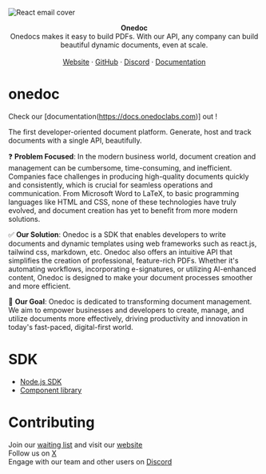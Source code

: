 ![React email cover](https://pbs.twimg.com/profile_banners/1733139456645795840/1705969228/1500x500)

<div align="center"><strong>Onedoc</strong></div>
<div align="center">Onedocs makes it easy to build PDFs. With our API, any company can build beautiful dynamic documents, even at scale.</div>
<br />
<div align="center">
<a href="https://www.onedoclabs.com/">Website</a> 
<span> · </span>
<a href="https://github.com/OnedocLabs/react-print">GitHub</a> 
<span> · </span>
<a href="https://discord.com/invite/uRJE6e2rgr">Discord</a>
<span> · </span>
<a href="https://docs.onedoclabs.com">Documentation</a>
</div>

# onedoc

Check our [documentation(https://docs.onedoclabs.com)] out !

The first developer-oriented document platform. Generate, host and track documents with a single API, beautifully.

❓ **Problem Focused**: In the modern business world, document creation and management can be cumbersome, time-consuming, and inefficient. Companies face challenges in producing high-quality documents quickly and consistently, which is crucial for seamless operations and communication. From Microsoft Word to LaTeX, to basic programming languages like HTML and CSS, none of these technologies have truly evolved, and document creation has yet to benefit from more modern solutions.

✅ **Our Solution**: Onedoc is a SDK that enables developers to write documents and dynamic templates using web frameworks such as react.js, tailwind css, markdown, etc. Onedoc also offers an intuitive API that simplifies the creation of professional, feature-rich PDFs. Whether it's automating workflows, incorporating e-signatures, or utilizing AI-enhanced content, Onedoc is designed to make your document processes smoother and more efficient.

🎯 **Our Goal**: Onedoc is dedicated to transforming document management. We aim to empower businesses and developers to create, manage, and utilize documents more effectively, driving productivity and innovation in today's fast-paced, digital-first world.


# SDK

- [Node.js SDK](https://www.npmjs.com/package/@onedoc/client)
- [Component library](https://www.npmjs.com/package/@onedoc/react-print)

# Contributing
Join our [waiting list](https://www.onedoclabs.com/) and visit our [website](https://www.onedoclabs.com/) <br>
Follow us on [X](https://twitter.com/Onedoclabs) <br>
Engage with our team and other users on [Discord](https://discord.com/invite/uRJE6e2rgr) <br>
